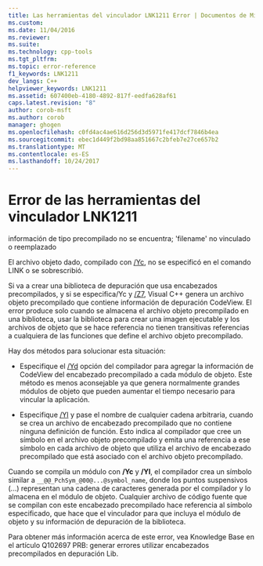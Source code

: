 ```yaml
---
title: Las herramientas del vinculador LNK1211 Error | Documentos de Microsoft
ms.custom: 
ms.date: 11/04/2016
ms.reviewer: 
ms.suite: 
ms.technology: cpp-tools
ms.tgt_pltfrm: 
ms.topic: error-reference
f1_keywords: LNK1211
dev_langs: C++
helpviewer_keywords: LNK1211
ms.assetid: 607400eb-4180-4892-817f-eedfa628af61
caps.latest.revision: "8"
author: corob-msft
ms.author: corob
manager: ghogen
ms.openlocfilehash: c0fd4ac4ae616d256d3d5971fe417dcf7846b4ea
ms.sourcegitcommit: ebec1d449f2bd98aa851667c2bfeb7e27ce657b2
ms.translationtype: MT
ms.contentlocale: es-ES
ms.lasthandoff: 10/24/2017
---
```

# <a name="linker-tools-error-lnk1211"></a>Error de las herramientas del vinculador LNK1211
información de tipo precompilado no se encuentra; 'filename' no vinculado o reemplazado  
  
 El archivo objeto dado, compilado con [/Yc](../../build/reference/yc-create-precompiled-header-file.md), no se especificó en el comando LINK o se sobrescribió.  
  
 Si va a crear una biblioteca de depuración que usa encabezados precompilados, y si se especifica/Yc y [/Z7](../../build/reference/z7-zi-zi-debug-information-format.md), Visual C++ genera un archivo objeto precompilado que contiene información de depuración CodeView. El error produce solo cuando se almacena el archivo objeto precompilado en una biblioteca, usar la biblioteca para crear una imagen ejecutable y los archivos de objeto que se hace referencia no tienen transitivas referencias a cualquiera de las funciones que define el archivo objeto precompilado.  
  
 Hay dos métodos para solucionar esta situación:  
  
-   Especifique el [/Yd](../../build/reference/yd-place-debug-information-in-object-file.md) opción del compilador para agregar la información de CodeView del encabezado precompilado a cada módulo de objeto. Este método es menos aconsejable ya que genera normalmente grandes módulos de objeto que pueden aumentar el tiempo necesario para vincular la aplicación.  
  
-   Especifique [/Yl](../../build/reference/yl-inject-pch-reference-for-debug-library.md) y pase el nombre de cualquier cadena arbitraria, cuando se crea un archivo de encabezado precompilado que no contiene ninguna definición de función. Esto indica al compilador que cree un símbolo en el archivo objeto precompilado y emita una referencia a ese símbolo en cada archivo de objeto que utiliza el archivo de encabezado precompilado que está asociado con el archivo objeto precompilado.  
  
 Cuando se compila un módulo con **/Yc** y **/Yl**, el compilador crea un símbolo similar a `__@@_PchSym_@00@...@symbol_name`, donde los puntos suspensivos (...) representan una cadena de caracteres generada por el compilador y lo almacena en el módulo de objeto. Cualquier archivo de código fuente que se compilan con este encabezado precompilado hace referencia al símbolo especificado, que hace que el vinculador para que incluya el módulo de objeto y su información de depuración de la biblioteca.  
  
 Para obtener más información acerca de este error, vea Knowledge Base en el artículo Q102697 PRB: generar errores utilizar encabezados precompilados en depuración Lib.